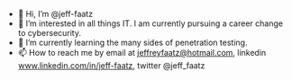 - 👋 Hi, I’m @jeff-faatz
- 👀 I’m interested in all things IT. I am currently pursuing a career change to cybersecurity.
- 🌱 I’m currently learning the many sides of penetration testing.
- 📫 How to reach me by email at jeffreyfaatz@hotmail.com, linkedin www.linkedin.com/in/jeff-faatz, twitter @jeff_faatz
